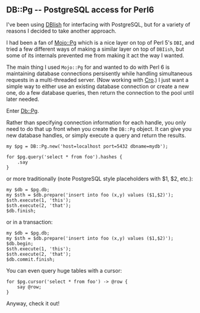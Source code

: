 DB::Pg -- PostgreSQL access for Perl6
-------------------------------------

I've been using [DBIish](https://github.com/perl6/DBIish) for interfacing
with PostgreSQL, but for a variety of reasons I decided to take another
approach.

I had been a fan of [Mojo::Pg](http://mojolicious.org/perldoc/Mojo/Pg) which
is a nice layer on top of Perl 5's `DBI`, and tried a few different ways of
making a similar layer on top of `DBIish`, but some of its internals 
prevented me from making it act the way I wanted.

The main thing I used `Mojo::Pg` for and wanted to do with Perl 6 is
maintaining database connections persisently while handling simultaneous
requests in a multi-threaded server.  (Now working with
[Cro](http://mi.cro.services/).)  I just want a simple way to either use an
existing database connection or create a new one, do a few database queries,
then return the connection to the pool until later needed.

Enter [Db::Pg](https://github.com/CurtTilmes/perl6-dbpg).

Rather than specifying connection information for each handle, you only
need to do that up front when you create the `DB::Pg` object.  It can
give you new database handles, or simply execute a query and return the
results.

```
my $pg = DB::Pg.new('host=localhost port=5432 dbname=mydb');

for $pg.query('select * from foo').hashes {
    .say
}
```

or more traditionally (note PostgreSQL style placeholders with $1, $2, etc.):

```
my $db = $pg.db;
my $sth = $db.prepare('insert into foo (x,y) values ($1,$2)');
$sth.execute(1, 'this');
$sth.execute(2, 'that');
$db.finish;
```

or in a transaction:

```
my $db = $pg.db;
my $sth = $db.prepare('insert into foo (x,y) values ($1,$2)');
$db.begin;
$sth.execute(1, 'this');
$sth.execute(2, 'that');
$db.commit.finish;
```

You can even query huge tables with a cursor:

```
for $pg.cursor('select * from foo') -> @row {
    say @row;
}
```

Anyway, check it out!

